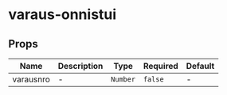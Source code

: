 # varaus-onnistui

## Props

<!-- @vuese:varaus-onnistui:props:start -->
|Name|Description|Type|Required|Default|
|---|---|---|---|---|
|varausnro|-|`Number`|`false`|-|

<!-- @vuese:varaus-onnistui:props:end -->


